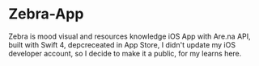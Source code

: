 # Zebra-App
Zebra is mood visual and resources knowledge iOS App with Are.na API, built with Swift 4, depcreceated in App Store, I didn't update my iOS developer account, so I decide to make it a public, for my learns here.



